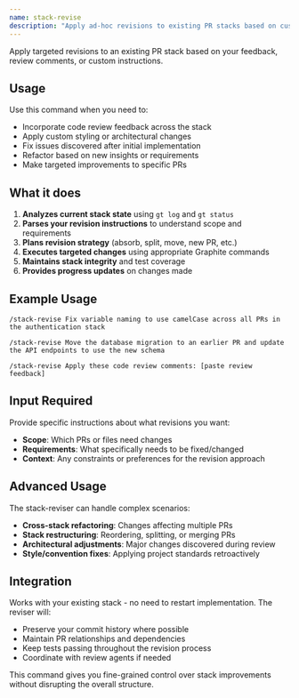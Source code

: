 ```yaml
---
name: stack-revise
description: "Apply ad-hoc revisions to existing PR stacks based on custom feedback and instructions"
---
```


Apply targeted revisions to an existing PR stack based on your feedback, review comments, or custom instructions.

## Usage

Use this command when you need to:
- Incorporate code review feedback across the stack
- Apply custom styling or architectural changes
- Fix issues discovered after initial implementation
- Refactor based on new insights or requirements
- Make targeted improvements to specific PRs

## What it does

1. **Analyzes current stack state** using `gt log` and `gt status`
2. **Parses your revision instructions** to understand scope and requirements
3. **Plans revision strategy** (absorb, split, move, new PR, etc.)
4. **Executes targeted changes** using appropriate Graphite commands
5. **Maintains stack integrity** and test coverage
6. **Provides progress updates** on changes made

## Example Usage

```
/stack-revise Fix variable naming to use camelCase across all PRs in the authentication stack
```

```
/stack-revise Move the database migration to an earlier PR and update the API endpoints to use the new schema
```

```
/stack-revise Apply these code review comments: [paste review feedback]
```

## Input Required

Provide specific instructions about what revisions you want:
- **Scope**: Which PRs or files need changes
- **Requirements**: What specifically needs to be fixed/changed
- **Context**: Any constraints or preferences for the revision approach

## Advanced Usage

The stack-reviser can handle complex scenarios:
- **Cross-stack refactoring**: Changes affecting multiple PRs
- **Stack restructuring**: Reordering, splitting, or merging PRs
- **Architectural adjustments**: Major changes discovered during review
- **Style/convention fixes**: Applying project standards retroactively

## Integration

Works with your existing stack - no need to restart implementation. The reviser will:
- Preserve your commit history where possible
- Maintain PR relationships and dependencies  
- Keep tests passing throughout the revision process
- Coordinate with review agents if needed

This command gives you fine-grained control over stack improvements without disrupting the overall structure.
